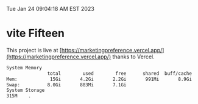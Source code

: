 Tue Jan 24 09:04:18 AM EST 2023

# vite Fifteen


This project is live at [https://marketingpreference.vercel.app/](https://marketingpreference.vercel.app/) thanks to Vercel.

```bash
System Memory
               total        used        free      shared  buff/cache   available
Mem:            15Gi       4.2Gi       2.2Gi       991Mi       8.9Gi       9.7Gi
Swap:          8.0Gi       883Mi       7.1Gi
System Storage
315M	.
```
